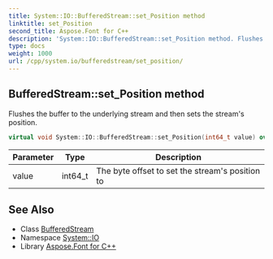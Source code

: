```yaml
---
title: System::IO::BufferedStream::set_Position method
linktitle: set_Position
second_title: Aspose.Font for C++
description: 'System::IO::BufferedStream::set_Position method. Flushes the buffer to the underlying stream and then sets the stream''s position in C++.'
type: docs
weight: 1000
url: /cpp/system.io/bufferedstream/set_position/
---
```

## BufferedStream::set_Position method


Flushes the buffer to the underlying stream and then sets the stream's position.

```cpp
virtual void System::IO::BufferedStream::set_Position(int64_t value) override
```


| Parameter | Type | Description |
| --- | --- | --- |
| value | int64_t | The byte offset to set the stream's position to |

## See Also

* Class [BufferedStream](../)
* Namespace [System::IO](../../)
* Library [Aspose.Font for C++](../../../)
